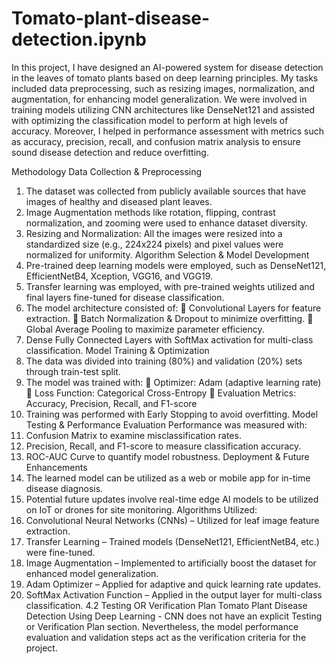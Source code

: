 # Tomato-plant-disease-detection.ipynb
In this project, I have designed an AI-powered system for disease detection in the leaves of tomato plants based on deep learning principles. My tasks included data preprocessing, such as resizing images, normalization, and augmentation, for enhancing model generalization. We were involved in training models utilizing CNN architectures like DenseNet121 and assisted with optimizing the classification model to perform 
at high levels of accuracy. Moreover, I helped in performance assessment with metrics such as accuracy, precision, recall, and confusion matrix analysis to ensure sound disease detection and reduce overfitting.

Methodology 
Data Collection & Preprocessing
1. The dataset was collected from publicly available sources that have images of healthy and diseased plant 
leaves.
2. Image Augmentation methods like rotation, flipping, contrast normalization, and zooming were used to 
enhance dataset diversity.
3. Resizing and Normalization: All the images were resized into a standardized size (e.g., 224x224 pixels) and 
pixel values were normalized for uniformity.
Algorithm Selection & Model Development
1. Pre-trained deep learning models were employed, such as DenseNet121, EfficientNetB4, Xception, VGG16, 
and VGG19.
2. Transfer learning was employed, with pre-trained weights utilized and final layers fine-tuned for disease 
classification.
3. The model architecture consisted of:
 Convolutional Layers for feature extraction.
 Batch Normalization & Dropout to minimize overfitting.
 Global Average Pooling to maximize parameter efficiency.
4. Dense Fully Connected Layers with SoftMax activation for multi-class classification.
Model Training & Optimization
1. The data was divided into training (80%) and validation (20%) sets through train-test split.
2. The model was trained with:
 Optimizer: Adam (adaptive learning rate)
 Loss Function: Categorical Cross-Entropy
 Evaluation Metrics: Accuracy, Precision, Recall, and F1-score
3. Training was performed with Early Stopping to avoid overfitting.
Model Testing & Performance Evaluation
Performance was measured with:
1. Confusion Matrix to examine misclassification rates.
2. Precision, Recall, and F1-score to measure classification accuracy.
3. ROC-AUC Curve to quantify model robustness.
Deployment & Future Enhancements
1. The learned model can be utilized as a web or mobile app for in-time disease diagnosis.
2. Potential future updates involve real-time edge AI models to be utilized on IoT or drones for site monitoring.
Algorithms Utilized:
1. Convolutional Neural Networks (CNNs) – Utilized for leaf image feature extraction.
2. Transfer Learning – Trained models (DenseNet121, EfficientNetB4, etc.) were fine-tuned.
3. Image Augmentation – Implemented to artificially boost the dataset for enhanced model generalization.
4. Adam Optimizer – Applied for adaptive and quick learning rate updates.
5. SoftMax Activation Function – Applied in the output layer for multi-class classification.
4.2 Testing OR Verification Plan
Tomato Plant Disease Detection Using Deep Learning - CNN does not have an explicit Testing or Verification 
Plan section. Nevertheless, the model performance evaluation and validation steps act as the verification criteria 
for the project.
